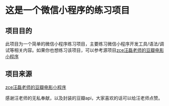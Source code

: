 # 这是一个微信小程序的练习项目

## 项目目的
此项目为一个简单的微信小程序练习项目，主要练习微信小程序开发工具/语法/调试等相关内容。如果你也想练习该项目，可以参考源项目[zce汪磊老师的豆瓣电影小程序](https://github.com/zce/weapp-douban)

## 项目来源

[zce汪磊老师的豆瓣电影小程序](https://github.com/zce/weapp-douban)

感谢汪老师的无私奉献，以及封装的豆瓣api，大家喜欢的话可以给汪老师点赞。


